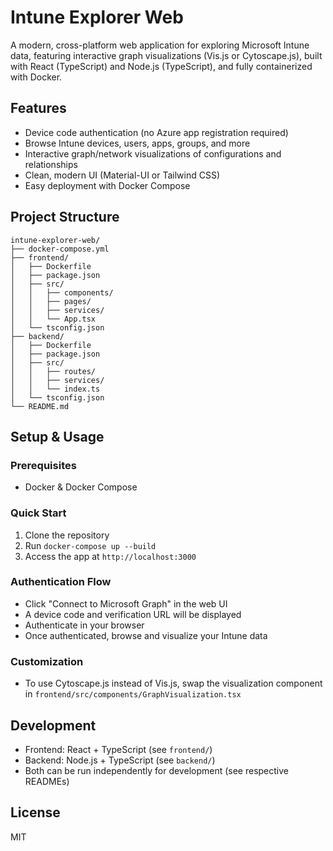 # Intune Explorer Web

A modern, cross-platform web application for exploring Microsoft Intune data, featuring interactive graph visualizations (Vis.js or Cytoscape.js), built with React (TypeScript) and Node.js (TypeScript), and fully containerized with Docker.

## Features
- Device code authentication (no Azure app registration required)
- Browse Intune devices, users, apps, groups, and more
- Interactive graph/network visualizations of configurations and relationships
- Clean, modern UI (Material-UI or Tailwind CSS)
- Easy deployment with Docker Compose

## Project Structure

```
intune-explorer-web/
├── docker-compose.yml
├── frontend/
│   ├── Dockerfile
│   ├── package.json
│   ├── src/
│   │   ├── components/
│   │   ├── pages/
│   │   ├── services/
│   │   └── App.tsx
│   └── tsconfig.json
├── backend/
│   ├── Dockerfile
│   ├── package.json
│   ├── src/
│   │   ├── routes/
│   │   ├── services/
│   │   └── index.ts
│   └── tsconfig.json
└── README.md
```

## Setup & Usage

### Prerequisites
- Docker & Docker Compose

### Quick Start
1. Clone the repository
2. Run `docker-compose up --build`
3. Access the app at `http://localhost:3000`

### Authentication Flow
- Click "Connect to Microsoft Graph" in the web UI
- A device code and verification URL will be displayed
- Authenticate in your browser
- Once authenticated, browse and visualize your Intune data

### Customization
- To use Cytoscape.js instead of Vis.js, swap the visualization component in `frontend/src/components/GraphVisualization.tsx`

## Development
- Frontend: React + TypeScript (see `frontend/`)
- Backend: Node.js + TypeScript (see `backend/`)
- Both can be run independently for development (see respective READMEs)

## License
MIT 